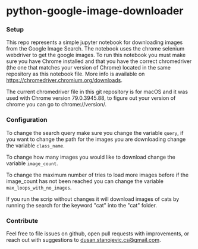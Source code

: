 # python-google-image-downloader

### Setup

This repo represents a simple jupyter notebook for downloading images from the Google Image Search. The notebook uses the chrome selenium webdriver to get the google images. To run this notebook you must make sure you have Chrome installed and that you have the correct chromedriver (the one that matches your version of Chrome) located in the same repository as this notebook file. More info is available on https://chromedriver.chromium.org/downloads.

The current chromedriver file in this git repository is for macOS and it was used with Chrome version 79.0.3945.88, to figure out your version of chrome you can go to chrome://version/.

### Configuration

To change the search query make sure you change the variable ```query```, if you want to change the path for the images you are downloading change the variable ```class_name```.

To change how many images you would like to download change the variable ```image_count```. 

To change the maximum number of tries to load more images before if the image_count has not been reached you can change the variable ```max_loops_with_no_images```.

If you run the scrip without changes it will download images of cats by running the search for the keyword "cat" into the "cat" folder.

### Contribute

Feel free to file issues on github, open pull requests with improvements, or reach out with suggestions to dusan.stanojevic.cs@gmail.com.


